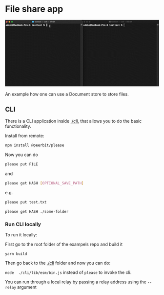 # File share app
<img src="./demo.gif" width="600" />


An example how one can use a Document store to store files.


## CLI


There is a CLI application inside [./cli](./cli), that allows you to do the basic functionality.

Install from remote: 

```sh
npm install @peerbit/please
```

Now you can do 

```sh
please put FILE 
```

and 

```sh
please get HASH [OPTIONAL_SAVE_PATH]
```

e.g. 

```sh
please put test.txt 
```

```sh
please get HASH ./some-folder
```


### Run CLI locally
To run it locally:

First go to the root folder of the exampels repo and build it

```
yarn build
```

Then go back to the [./cli](./cli) folder and now you can do: 

```node  ./cli/lib/esm/bin.js``` instead of ```please``` to invoke the cli. 

You can run through a local relay by passing a relay address using the `--relay` argument
